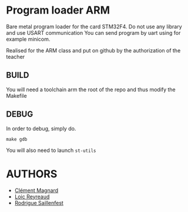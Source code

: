 # Program loader ARM

Bare metal program loader for the card STM32F4.
Do not use any library and use USART communication
You can send program by uart using for example minicom.

Realised for the ARM class and put on github by the authorization of the teacher

## BUILD

You will need a toolchain arm the root of the repo and thus modify the Makefile

## DEBUG

In order to debug, simply do.
```
make gdb
```
You will also need to launch `st-utils`

# AUTHORS

* [Clément Magnard](https://github.com/deltova)
* [Loic Reyreaud](https://github.com/reyreaud-l)
* [Rodrigue Saillenfest](https://github.com/RodrigueSft)
